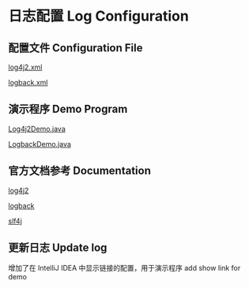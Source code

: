 # 日志配置 Log Configuration

## 配置文件 Configuration File

[log4j2.xml](log4j2-demo/src/main/resources/log4j2.xml)

[logback.xml](logback-demo/src/main/resources/logback.xml)


## 演示程序 Demo Program

[Log4j2Demo.java](log4j2-demo/src/main/java/io/github/linwancen/demo/log4j2/Log4j2Demo.java)

[LogbackDemo.java](logback-demo/src/main/java/io/github/linwancen/demo/logback/LogbackDemo.java)


## 官方文档参考 Documentation

[log4j2](http://logging.apache.org/log4j/2.x/manual/appenders.html)

[logback](http://logback.qos.ch/manual/appenders.html)

[slf4j](http://www.slf4j.org/faq.html#yet_another_facade)


## 更新日志 Update log

增加了在 IntelliJ IDEA 中显示链接的配置，用于演示程序
add show link for demo